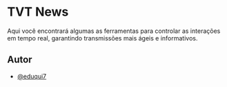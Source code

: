 
# TVT News

Aqui você encontrará algumas as ferramentas para controlar as interações em tempo real, garantindo transmissões mais ágeis e informativos.

## Autor

- [@eduqui7](https://github.com/eduqui7)

